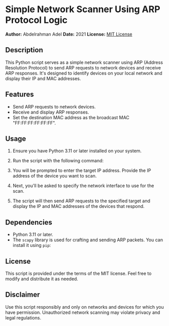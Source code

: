 # Simple Network Scanner Using ARP Protocol Logic

**Author:** Abdelrahman Adel
**Date:** 2021
**License:** [MIT License](LICENSE)

## Description

This Python script serves as a simple network scanner using ARP (Address Resolution Protocol) to send ARP requests to network devices and receive ARP responses. It's designed to identify devices on your local network and display their IP and MAC addresses.

## Features

- Send ARP requests to network devices.
- Receive and display ARP responses.
- Set the destination MAC address as the broadcast MAC "FF:FF:FF:FF:FF:FF".

## Usage

1. Ensure you have Python 3.11 or later installed on your system.
   
3. Run the script with the following command:
   
4. You will be prompted to enter the target IP address. Provide the IP address of the device you want to scan.

5. Next, you'll be asked to specify the network interface to use for the scan.

6. The script will then send ARP requests to the specified target and display the IP and MAC addresses of the devices that respond.

## Dependencies

- Python 3.11 or later.
- The `scapy` library is used for crafting and sending ARP packets. You can install it using `pip`:

## License

This script is provided under the terms of the MIT license. Feel free to modify and distribute it as needed.

## Disclaimer

Use this script responsibly and only on networks and devices for which you have permission. Unauthorized network scanning may violate privacy and legal regulations.
